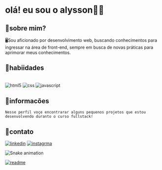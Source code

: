 # olá! eu sou o alysson👋🏼

## 🔎sobre mim?

🖥️Sou aficionado por desenvolvimento web, buscando conhecimentos para ingressar na área de front-end, sempre em busca de novas práticas para aprimorar meus conhecimentos.

## 🚀habiidades

<div style="display: inline_block"><br/>
    <img align=center alt="html5" src="https://img.shields.io/badge/HTML5-E34F26?style=for-the-badge&logo=html5&logoColor=white">
    <img align=center alt="css" src="https://img.shields.io/badge/CSS3-1572B6?style=for-the-badge&logo=css3&logoColor=white">
    <img align=center  alt="javascript" src="https://img.shields.io/badge/JavaScript-F7DF1E?style=for-the-badge&logo=javascript&logoColor=black">
</div>

## 📃informacões

    Nesse perfil voçe encontrarar alguns pequenos projetos que estou desenvolvendo duranto o curso fullstack!

## 📲contato

[![linkedin](https://img.shields.io/badge/LinkedIn-0077B5?style=for-the-badge&logo=linkedin&logoColor=whitehttps://www.linkedin.com/in/alisson-barbosa-094b3a305/)](https://www.linkedin.com/in/alisson-barbosa-094b3a305/)
[![instagrma](https://img.shields.io/badge/Instagram-E4405F?style=for-the-badge&logo=instagram&logoColor=white)](https://www.instagram.com/alysson_barbosa_r/)

![Snake animation](https://github.com/Alysson-b/Alysson-b/blob/output/github-contribution-grid-snake.svg)

[![readme](https://github-readme-stats.vercel.app/api/pin/?username=Alysson-b&repo=Alysson-b&theme=react)](https://github.com/Alysson-b/Alysson-b)

